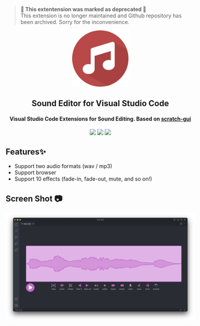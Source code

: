 > **🚨 This extentension was marked as deprecated 🚨** <br />
> This extension is no longer maintained and Github repository has been archived. Sorry for the inconvenience.

<div align="center">
   <img src="https://raw.githubusercontent.com/chocolate-pie/sound-editor-vscode/main/images/logo.png" width="150" height="150"/>
   <h2>Sound Editor for Visual Studio Code</h2>
   <h4>Visual Studio Code Extensions for Sound Editing. Based on <a href="https://github.com/llk/scratch-gui">scratch-gui</a></h4>
   <img src="https://img.shields.io/github/repo-size/chocolate-pie/sound-editor-vscode?style=for-the-badge" />
   <img src="https://img.shields.io/github/license/chocolate-pie/sound-editor-vscode?style=for-the-badge" />
   <img src="https://shields.io/visual-studio-marketplace/i/chocolate-pie.sound-editor?style=for-the-badge" />
</div>

## Features✨

- Support two audio formats (wav / mp3)
- Support browser
- Support 10 effects (fade-in, fade-out, mute, and so on!)

## Screen Shot 📷

![Sound Editor Screen Shot](https://raw.githubusercontent.com/chocolate-pie/sound-editor-vscode/main/images/image01.png)


